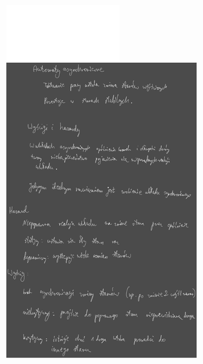![](/Notatki/Semestr%203/Logika%20układów%20cyfrowych/Wykłady/Wykład%204/LUC%20w6.pdf)![](Notatki/Semestr%203/Logika%20układów%20cyfrowych/Wykłady/Wykład%204/Drawing%202023-12-07%2017.17.25.excalidraw.svg)